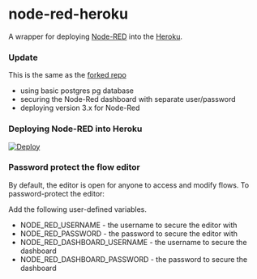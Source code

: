 node-red-heroku
================

A wrapper for deploying [Node-RED](http://nodered.org) into the [Heroku](https://www.heroku.com).

### Update

This is the same as the [forked repo](https://github.com/joeartsea/node-red-heroku)

- using basic postgres pg database
- securing the Node-Red dashboard with separate user/password
- deploying version 3.x for Node-Red

### Deploying Node-RED into Heroku

[![Deploy](https://www.herokucdn.com/deploy/button.png)](https://heroku.com/deploy?template=https://github.com/gorenje/node-red-heroku)

### Password protect the flow editor

By default, the editor is open for anyone to access and modify flows. To password-protect the editor:

Add the following user-defined variables.

* NODE_RED_USERNAME - the username to secure the editor with
* NODE_RED_PASSWORD - the password to secure the editor with
* NODE_RED_DASHBOARD_USERNAME - the username to secure the dashboard
* NODE_RED_DASHBOARD_PASSWORD - the password to secure the dashboard
